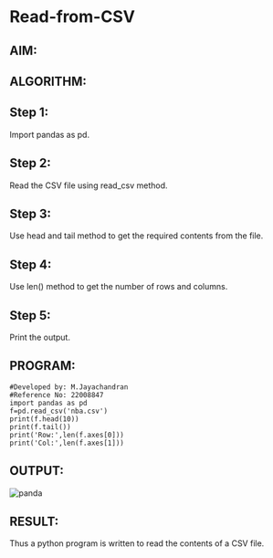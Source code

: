 # Read-from-CSV

## AIM:

## ALGORITHM:
## Step 1:
Import pandas as pd.

## Step 2:
Read the CSV file using read_csv method.

## Step 3:
Use head and tail method to get the required contents from the file.

## Step 4:
Use len() method to get the number of rows and columns.

## Step 5:
Print the output.
## PROGRAM:
```
#Developed by: M.Jayachandran
#Reference No: 22008847
import pandas as pd 
f=pd.read_csv('nba.csv')
print(f.head(10))
print(f.tail())
print('Row:',len(f.axes[0]))
print('Col:',len(f.axes[1]))
```

## OUTPUT:
![panda](https://user-images.githubusercontent.com/118447015/214832867-547d1740-8bc2-4f71-8a9c-a0d96b816f3c.jpg)




## RESULT:
Thus a python program is written to read the contents of a CSV file.

